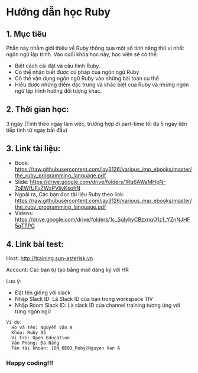# Hướng dẫn học Ruby

## 1. Mục tiêu
Phần này nhằm giới thiệu về Ruby thông qua một số tính năng thú vị nhất ngôn ngữ lập trình.
Vào cuối khóa học này, học viên sẽ có thể:
  - Biết cách cài đặt và cấu hình Ruby.
  - Có thể nhận biết được cú pháp của ngôn ngữ Ruby
  - Có thể vận dụng ngôn ngữ Ruby vào những bài toán cụ thể
  - Hiểu được những điểm đặc trưng và khác biệt của Ruby và những ngôn ngữ lập trình hướng đối tượng khác.

## 2. Thời gian học:
3 ngày (Tính theo ngày làm việc, trường hợp đi part-time tối đa 5 ngày liên tiếp tính từ ngày bắt đầu)

## 3. Link tài liệu:

- Book: https://raw.githubusercontent.com/jay3126/various_imp_ebooks/master/the_ruby_programming_language.pdf
- Slide: https://drive.google.com/drive/folders/1Rq6AWaMHpN-7oEWfUFyZWzPVliyKsohN
- Ngoài ra, Các bạn đọc tài liệu Ruby theo link: https://raw.githubusercontent.com/jay3126/various_imp_ebooks/master/the_ruby_programming_language.pdf
- Videos: https://drive.google.com/drive/folders/1c_SqIyhyCBzxnqO1z1_YZnNJHF5qTTPG 

## 4. Link bài test:
Host: http://training.sun-asterisk.vn

Account: Các bạn tự tạo bằng mail đăng ký với HR

Lưu ý:
- Đặt tên giống với slack
- Nhập Slack ID: Là Slack ID của bạn trong workspace TIV
- Nhập Room Slack ID: Là slack ID của channel training tương ứng với từng ngôn ngữ
```
Ví dụ:
  Họ và tên: Nguyễn Văn A
  Khóa: Ruby 03
  Vị trí: Open Education
  Văn Phòng: Đà Nẵng
  Tên tài khoản: [DN_OE03_Ruby]Nguyen Van A
```
### Happy coding!!!

